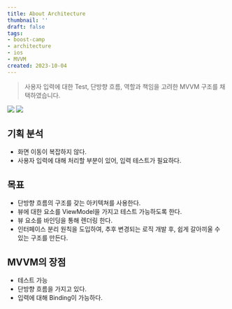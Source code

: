 ```yaml
---
title: About Architecture
thumbnail: ''
draft: false
tags:
- boost-camp
- architecture
- ios
- MVVM
created: 2023-10-04
---
```



 > 
 > 사용자 입력에 대한 Test, 단방향 흐름, 역할과 책임을 고려한 MVVM 구조를 채택하였습니다.

![](Pasted%20image%2020231004195530.png)
![](Pasted%20image%2020231004195544.png)

## 기획 분석

* 화면 이동이 복잡하지 않다.
* 사용자 입력에 대해 처리할 부분이 있어, 입력 테스트가 필요하다.

## 목표

* 단방향 흐름의 구조를 갖는 아키텍쳐를 사용한다.
* 뷰에 대한 요소를 ViewModel을 가지고 테스트 가능하도록 한다.
* 뷰 요소를 바인딩을 통해 렌더링 한다.
* 인터페이스 분리 원칙을 도입하여, 추후 변경되는 로직 개발 후, 쉽게 갈아끼울 수 있는 구조를 만든다.

## MVVM의 장점

* 테스트 가능
* 단방향 흐름을 가지고 있다.
* 입력에 대해 Binding이 가능하다.
